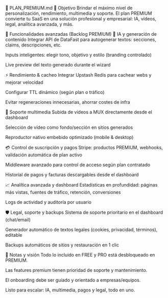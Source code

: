 👑 PLAN_PREMIUM.md
🎯 Objetivo
Brindar el máximo nivel de personalización, rendimiento, multimedia y soporte. El plan PREMIUM convierte tu SaaS en una solución profesional y empresarial: IA, vídeos, legal, analítica avanzada, y más.

🚀 Funcionalidades avanzadas (Backlog PREMIUM)
🤖 IA y generación de contenido
 Integrar API de DataFast para autogenerar textos: secciones, claims, descripciones, etc.

 Inputs inteligentes: elegir tono, objetivo y estilo (branding controlado)

 Live preview del texto generado durante el wizard

⚡ Rendimiento & cacheo
 Integrar Upstash Redis para cachear webs y mejorar velocidad

 Configurar TTL dinámico (según plan o tráfico)

 Evitar regeneraciones innecesarias, ahorrar costes de infra

🎥 Soporte multimedia
 Subida de vídeos a MUX directamente desde el dashboard

 Selección de vídeo como fondo/sección en sitios generados

 Reproductor nativo embebido optimizado (mobile & desktop)

💳 Control de suscripción y pagos
 Stripe: productos PREMIUM, webhooks, validación automática de plan activo

 Middleware avanzado para control de acceso según plan contratado

 Historial de pagos y facturas descargables desde el dashboard

📈 Analítica avanzada y dashboard
 Estadísticas en profundidad: páginas más vistas, fuentes de tráfico, retención, conversiones

 Logs de actividad y auditoría por usuario

🛡️ Legal, soporte y backups
 Sistema de soporte prioritario en el dashboard (chat/email)

 Generador automático de textos legales (cookies, privacidad, términos), editable

 Backups automáticos de sitios y restauración en 1 clic

📝 Notas y visión
Todo lo incluido en FREE y PRO está desbloqueado en PREMIUM.

Las features premium tienen prioridad de soporte y mantenimiento.

El onboarding debe ser guiado y orientado a empresas/equipos.

Listo para escalar: IA, multimedia, pagos y legal, todo en uno.

